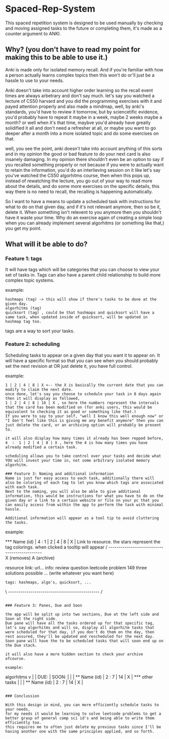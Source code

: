 # Spaced-Rep-System
This spaced repetition system is designed to be used manually by checking and moving assigned tasks to the future or completing them, it's made as a counter argument to ANKI.


## Why? (you don't have to read my point for making this to be able to use it.)
Anki is made only for isolated memory recall. And if you're familiar with how a person actually learns complex topics then this won't do or'll just be a hassle to use to your needs.

Anki doesn't take into account higher order learning so the recall event times are always arbetrary and don't say much.
let's say you watched a lecture of CS50 harvard and you did the programming exercises with it and payed attention properly and also made a mindmap, well, by anki's standards, you'd have to review it tomorrow, but by sciencetific evidence, you'd probably have to repeat it maybe in a week, maybe 2 weeks maybe a month? or well when it's that time, maybve you'd already have greatly solidified it all and don't need a refresher at all, or maybe you want to go deeper after a month into a more isolated topic and do some exercises on that.

well, you see the point, anki doesn't take into account anything of this sorts and in my opinion the good or bad feature to do your next card is also insanely damaging. In my opinion there shouldn't even be an option to say if you recalled something properly or not because if you were to actually want to retain the information, you'd do an interlieving session on it like let's say you've watched the CS50 algorhitms course, then when this pops up, instead of rewatching the lecture, you go out of your way to read more about the details, and do some more exercises on the specific details, this way there is no need to recall, the recalling is happening automatically.

So I want to have a means to update a scheduled task with instructions for what to do on that given day, and if it's not relevant anymore, then so be it, delete it. When something isn't relevent to you anymore then you shouldn't have it waste your time. 
Why do an exercise again of creating a simple loop when you can already implement several algorhitms (or something like that,) you get my point.


## What will it be able to do?

### Feature 1: tags
It will have tags which will be categories that you can choose to view your set of tasks in.
Tags can also have a parent child relationship to build more complex topic systems.

example:
```
hashmaps (tag) -> this will show if there's tasks to be done at the given day.
algorhitms (tag)
quicksort (tag) , could be that hashmaps and quicksort will have a same task, when updated inside of quicksort, will be updated in hashmap tag too.
```

tags are a way to sort your tasks.

### Feature 2: scheduling
Scheduling tasks to appear on a given day that you want it to appear on. It will have a specific format so that you can see when you should probably set the next revision at OR just delete it, you have full control.

example:
```
1 | 2 | 4 | 8 | X <-- the X is basically the current date that you can modify to claim the next date.
once done, let's say you choose to schedule your task in 8 days again then it will display as followed,
1 | 2 | 4 | 8 | 16 | X , so here the numbers represent the intervals that the card has been modified on (for anki users, this would be equivalent to checking it as good or something like that.)
If you were to say to your self, "well I know this well enough now" or "I don't feel like this is giving me any benefit anymore" then you can just delete the card, or an archiving option will probably be present to.

it will also display how many times it already has been repped before,
4  :  1 | 2 | 4 | 8 | X , here the 4 is how many times you have already modified a certain task.

scheduling allows you to take control over your tasks and decide what YOU will invest your time in, not some arbitrary isolated memory algorhitm.

### Feature 3: Naming and additional information
Name is just for easy access to each task, additionally there will also be coloring of each tag to let you know which tags are associated with each task.
Next to the naming, you will also be able to give additional information, this would be instructions for what you have to do on the given day or a link to a certain website or file on your pc that you can easily access from within the app to perform the task with minimal hassle.

Additional information will appear as a tool tip to avoid cluttering the tasks.

```
example:

*** Name (id)  |  4  : 1 | 2 | 4 | 8 | X  |  Link to resource.
the stars represent the tag colorings.
when clicked a tooltip will appear
/ --------------------------------------------- \
    X (removes)                 A (archive)

resource link: url...
info: review question leetcode problem 149
        three solutions possible ...
        (write whatever you want here)

    tags: hashmaps, algo's, quicksort, ...
\ --------------------------------------------- /
```

### Feature 3: Panes, Due and Soon

the app will be split up into two sections, Due at the left side and Soon at the right side.
Due pane will have all the tasks ordered up for that specific tag, let's say algorhitms and will so, display all algorhitm tasks that were scheduled for that day, if you don't do them on the day, then rest assured, they'll be updated and rescheduled for the next day.
Soon pane will have the to be scheduled tasks that will soon end up on the Due stack.

it will also have a more hidden section to check your archive ofcourse.

example:
```
algorhitms v |
             |   DUE:                                  |     SOON:
             |                                         |
             |   ** Name (id)  |  2 : 7 | 14 | X       |    *** other tasks
             |                                         |
             |   ** Name (id)  |  2 : 7 | 14 | X       |            
```

### Conclussion

With this design in mind, you can more efficiently schedule tasks to your needs, 
for my needs it would be learning to solve leetcode problems to get a better grasp of general comp sci id's and being able to write them efficiently too.
this requires me to often just delete my previous tasks since I'll be having another one with the same principles applied, and so forth.